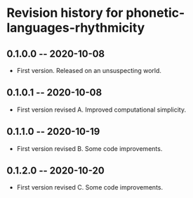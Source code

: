 # Revision history for phonetic-languages-rhythmicity

## 0.1.0.0 -- 2020-10-08

* First version. Released on an unsuspecting world.

## 0.1.0.1 -- 2020-10-08

* First version revised A. Improved computational simplicity.

## 0.1.1.0 -- 2020-10-19

* First version revised B. Some code improvements.

## 0.1.2.0 -- 2020-10-20

* First version revised C. Some code improvements.
